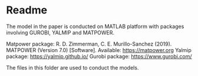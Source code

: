 # Readme
The model in the paper is conducted on MATLAB platform with packages involving GUROBI, YALMIP and MATPOWER.

Matpower package: R. D. Zimmerman, C. E. Murillo-Sanchez (2019). MATPOWER (Version 7.0) [Software]. Available: https://matpower.org
Yalmip package: https://yalmip.github.io/
Gurobi package: https://www.gurobi.com/

The files in this folder are used to conduct the models.
